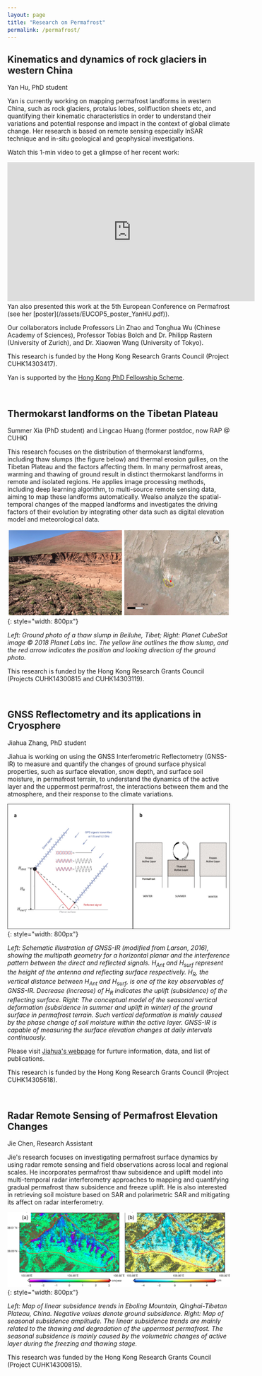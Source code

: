 ```yaml
---
layout: page
title: "Research on Permafrost"
permalink: /permafrost/
---
```


## Kinematics and dynamics of rock glaciers in western China

Yan Hu, PhD student

Yan is currently working on mapping permafrost landforms in western China, such as rock glaciers, protalus lobes, solifluction sheets etc, and quantifying their kinematic characteristics in order to understand their variations and potential response and impact in the context of global climate change. Her research is based on remote sensing especially InSAR technique and in-situ geological and geophysical investigations. 

Watch this 1-min video to get a glimpse of her recent work:
<iframe width="560" height="315" src="https://www.youtube-nocookie.com/embed/xL42_UPkvI0?rel=0&amp;start=5" frameborder="0" allow="autoplay; encrypted-media" allowfullscreen></iframe>
Yan also presented this work at the 5th European Conference on Permafrost (see her [poster](/assets/EUCOP5_poster_YanHU.pdf)).
   
Our collaborators include Professors Lin Zhao and Tonghua Wu (Chinese Academy of Sciences), Professor Tobias Bolch and Dr. Philipp Rastern (University of Zurich), and Dr. Xiaowen Wang (University of Tokyo).

This research is funded by the Hong Kong Research Grants Council (Project CUHK14303417).

Yan is supported by the [Hong Kong PhD Fellowship Scheme](http://www.rgc.edu.hk/hkphd).

<p> &nbsp; </p>

## Thermokarst landforms on the Tibetan Plateau

Summer Xia (PhD student) and Lingcao Huang (former postdoc, now RAP @ CUHK)

This research focuses on the distribution of thermokarst landforms, including thaw slumps (the figure below) and thermal erosion gullies, on the Tibetan Plateau and the factors affecting them. In many permafrost areas, warming and thawing of ground result in distinct thermokarst landforms in remote and isolated regions. He applies image processing methods, including deep learning algorithm, to multi-source remote sensing data, aiming to map these landforms automatically. Wealso analyze the spatial-temporal changes of the mapped landforms and investigates the driving factors of their evolution by integrating other data such as digital elevation model and meteorological data.

![](/assets/img/research/lingcao_thermokarst.png){: style="width: 800px"}

*Left: Ground photo of a thaw slump in Beiluhe, Tibet; Right: Planet CubeSat image © 2018 Planet Labs Inc. The yellow line outlines the thaw slump, and the red arrow indicates the position and looking direction of the ground photo.*

This research is funded by the Hong Kong Research Grants Council (Projects CUHK14300815 and CUHK14303119).

<p> &nbsp; </p>

## GNSS Reflectometry and its applications in Cryosphere

Jiahua Zhang, PhD student

Jiahua is working on using the GNSS Interferometric Reflectometry (GNSS-IR) to measure and quantify the changes of ground surface physical properties, such as surface elevation, snow depth, and surface soil moisture, in permafrost terrain, to understand the dynamics of the active layer and the uppermost permafrost, the interactions between them and the atmosphere, and their response to the climate variations.

![](/assets/img/research/jiahua_gnss_ir.jpg){: style="width: 800px"}

*Left: Schematic illustration of GNSS-IR (modified from Larson, 2016), showing the multipath geometry for a horizontal planar and the interference pattern between the direct and reflected signals. H<sub>Ant</sub> and H<sub>surf</sub> represent the height of the antenna and reflecting surface respectively. H<sub>R</sub>,  the vertical distance between H<sub>Ant</sub> and H<sub>surf</sub>, is one of the key observables of GNSS-IR. Decrease (increase) of H<sub>R</sub> indicates the uplift (subsidence) of the reflecting surface.
Right: The conceptual model of the seasonal vertical deformation (subsidence in summer and uplift in winter) of the ground surface in permafrost terrain. Such vertical deformation is mainly caused by the phase change of soil moisture within the active layer. GNSS-IR is capable of measuring the surface elevation changes at daily intervals continuously.*

Please visit [Jiahua's webpage](https://zjhuabc.github.io/gnss-recipe/) for furture information, data, and list of publications.

This research is funded by the Hong Kong Research Grants Council (Project CUHK14305618).

<p> &nbsp; </p>

## Radar Remote Sensing of Permafrost Elevation Changes

Jie Chen, Research Assistant

Jie's research focuses on investigating permafrost surface dynamics by using radar remote sensing and field observations across local and regional scales. He incorporates permafrost thaw subsidence and uplift model into multi-temporal radar interferometry approaches to mapping and quantifying gradual permafrost thaw subsidence and freeze uplift. He is also interested in retrieving soil moisture based on SAR and polarimetric SAR and mitigating its affect on radar interferometry.

![](/assets/img/research/Jie_InSAR.png){: style="width: 800px"}

*Left: Map of linear subsidence trends in Eboling Mountain, Qinghai-Tibetan Plateau, China. Negative values denote ground subsidence.
Right: Map of seasonal subsidence amplitude. The linear subsidence trends are mainly related to the thawing and degradation of the uppermost permafrost. The seasonal subsidence is mainly caused by the volumetric changes of active layer during the freezing and thawing stage.*

This research was funded by the Hong Kong Research Grants Council (Project CUHK14300815).
